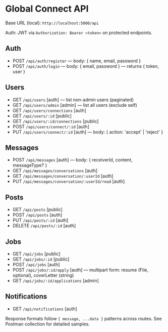 # Global Connect API

Base URL (local): `http://localhost:5000/api`

Auth: JWT via `Authorization: Bearer <token>` on protected endpoints.

## Auth
- POST `/api/auth/register` — body: { name, email, password }
- POST `/api/auth/login` — body: { email, password } — returns { token, user }

## Users
- GET `/api/users` [auth] — list non-admin users (paginated)
- GET `/api/users/admin` [admin] — list all users (exclude self)
- GET `/api/users/connections` [auth]
- GET `/api/users/:id` [public]
- GET `/api/users/:id/connections` [public]
- POST `/api/users/connect/:id` [auth]
- PUT `/api/users/connect/:id` [auth] — body: { action: 'accept' | 'reject' }

## Messages
- POST `/api/messages` [auth] — body: { receiverId, content, messageType? }
- GET `/api/messages/conversations` [auth]
- GET `/api/messages/conversation/:userId` [auth]
- PUT `/api/messages/conversation/:userId/read` [auth]

## Posts
- GET `/api/posts` [public]
- POST `/api/posts` [auth]
- PUT `/api/posts/:id` [auth]
- DELETE `/api/posts/:id` [auth]

## Jobs
- GET `/api/jobs` [public]
- GET `/api/jobs/:id` [public]
- POST `/api/jobs` [auth]
- POST `/api/jobs/:id/apply` [auth] — multipart form: resume (File, optional), coverLetter (string)
- GET `/api/jobs/:id/applications` [admin]

## Notifications
- GET `/api/notifications` [auth]

Response formats follow `{ message, ...data }` patterns across routes. See Postman collection for detailed samples.
